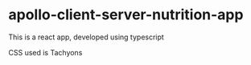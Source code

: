 # apollo-client-server-nutrition-app

This is a react app, developed using typescript

CSS used is Tachyons
